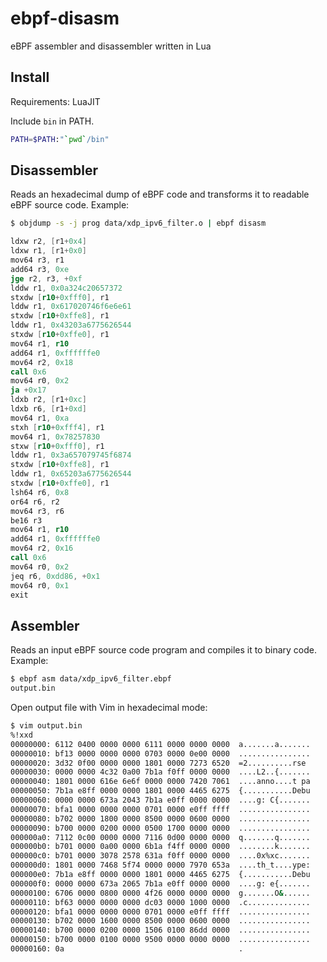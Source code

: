 # ebpf-disasm

eBPF assembler and disassembler written in Lua

## Install

Requirements: LuaJIT

Include `bin` in PATH.

```bash
PATH=$PATH:"`pwd`/bin"
```

## Disassembler

Reads an hexadecimal dump of eBPF code and transforms it to readable eBPF source code. Example:

```bash
$ objdump -s -j prog data/xdp_ipv6_filter.o | ebpf disasm
```

```asm
ldxw r2, [r1+0x4]
ldxw r1, [r1+0x0]
mov64 r3, r1
add64 r3, 0xe
jge r2, r3, +0xf
lddw r1, 0x0a324c20657372
stxdw [r10+0xfff0], r1
lddw r1, 0x617020746f6e6e61
stxdw [r10+0xffe8], r1
lddw r1, 0x43203a6775626544
stxdw [r10+0xffe0], r1
mov64 r1, r10
add64 r1, 0xffffffe0
mov64 r2, 0x18
call 0x6
mov64 r0, 0x2
ja +0x17
ldxb r2, [r1+0xc]
ldxb r6, [r1+0xd]
mov64 r1, 0xa
stxh [r10+0xfff4], r1
mov64 r1, 0x78257830
stxw [r10+0xfff0], r1
lddw r1, 0x3a657079745f6874
stxdw [r10+0xffe8], r1
lddw r1, 0x65203a6775626544
stxdw [r10+0xffe0], r1
lsh64 r6, 0x8
or64 r6, r2
mov64 r3, r6
be16 r3
mov64 r1, r10
add64 r1, 0xffffffe0
mov64 r2, 0x16
call 0x6
mov64 r0, 0x2
jeq r6, 0xdd86, +0x1
mov64 r0, 0x1
exit
```
## Assembler

Reads an input eBPF source code program and compiles it to binary code. Example:

```bash
$ ebpf asm data/xdp_ipv6_filter.ebpf
output.bin
```

Open output file with Vim in hexadecimal mode:

```bash
$ vim output.bin
%!xxd
00000000: 6112 0400 0000 0000 6111 0000 0000 0000  a.......a.......
00000010: bf13 0000 0000 0000 0703 0000 0e00 0000  ................
00000020: 3d32 0f00 0000 0000 1801 0000 7273 6520  =2..........rse 
00000030: 0000 0000 4c32 0a00 7b1a f0ff 0000 0000  ....L2..{.......
00000040: 1801 0000 616e 6e6f 0000 0000 7420 7061  ....anno....t pa
00000050: 7b1a e8ff 0000 0000 1801 0000 4465 6275  {...........Debu
00000060: 0000 0000 673a 2043 7b1a e0ff 0000 0000  ....g: C{.......
00000070: bfa1 0000 0000 0000 0701 0000 e0ff ffff  ................
00000080: b702 0000 1800 0000 8500 0000 0600 0000  ................
00000090: b700 0000 0200 0000 0500 1700 0000 0000  ................
000000a0: 7112 0c00 0000 0000 7116 0d00 0000 0000  q.......q.......
000000b0: b701 0000 0a00 0000 6b1a f4ff 0000 0000  ........k.......
000000c0: b701 0000 3078 2578 631a f0ff 0000 0000  ....0x%xc.......
000000d0: 1801 0000 7468 5f74 0000 0000 7970 653a  ....th_t....ype:
000000e0: 7b1a e8ff 0000 0000 1801 0000 4465 6275  {...........Debu
000000f0: 0000 0000 673a 2065 7b1a e0ff 0000 0000  ....g: e{.......
00000100: 6706 0000 0800 0000 4f26 0000 0000 0000  g.......O&......
00000110: bf63 0000 0000 0000 dc03 0000 1000 0000  .c..............
00000120: bfa1 0000 0000 0000 0701 0000 e0ff ffff  ................
00000130: b702 0000 1600 0000 8500 0000 0600 0000  ................
00000140: b700 0000 0200 0000 1506 0100 86dd 0000  ................
00000150: b700 0000 0100 0000 9500 0000 0000 0000  ................
00000160: 0a                                       .
```
